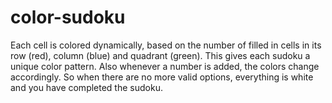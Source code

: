 color-sudoku
============

Each cell is colored dynamically, based on the number of filled in cells in its row (red), column (blue) and quadrant (green). This gives each sudoku a unique color pattern. Also whenever a number is added, the colors change accordingly. So when there are no more valid options, everything is white and you have completed the sudoku.
